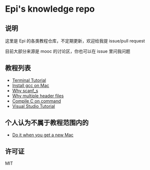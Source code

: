 # Epi's knowledge repo

## 说明

这里是 Epi 的各类教程仓库，不定期更新，欢迎给我提 issue/pull request

目前大部分来源是 mooc 的讨论区，你也可以在 issue 里问我问题

## 教程列表

* [Terminal Tutorial](https://github.com/m4XEp1/Epis-Knowledge-Repo/tree/master/Terminal%20Tutorial/README.md)
* [Install gcc on Mac](https://github.com/m4XEp1/Epis-Knowledge-Repo/tree/master/Install%20gcc%20on%20Mac/README.md)
* [Why scanf_s](https://github.com/m4XEp1/Epis-Knowledge-Repo/blob/master/Why%20scanf_s/README.md)
* [Why multiple header files](https://github.com/m4XEp1/Epis-Knowledge-Repo/blob/master/Why%20multiple%20header%20files/README.md)
* [Compile C on command](https://github.com/m4XEp1/Epis-Knowledge-Repo/blob/master/Compile%20C%20on%20command/README.md)
* [Visual Studio Tutorial](https://github.com/m4XEp1/Epis-Knowledge-Repo/blob/master/Visual%20Studio%20Tutorial/README.md)

## 个人认为不属于教程范围内的

* [Do it when you get a new Mac](https://github.com/m4XEp1/Epis-Knowledge-Repo/blob/master/Do%20it%20when%20you%20get%20a%20new%20Mac/README.md)

## 许可证

MIT